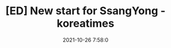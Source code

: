 ---
"title": "[ED] New start for SsangYong - koreatimes"
"date": "2021-10-26 7:58:0"
"feed_name": "GOOGLENEWSINDUSTRIAL"
"feed_website": "https://news.google.com/search?q=industrial%2Bincident&hl=en-US&gl=US&ceid=US:en"
"feed_rss": "https://news.google.com/rss/search?q=industrial%2Bincident&hl=en-US&gl=US&ceid=US:en"
"link": "https://m.koreatimes.co.kr/pages/article.asp?newsIdx=317658"
"source": "{'href': 'https://m.koreatimes.co.kr', 'title': 'koreatimes'}"
"file": "_posts/2021-1-1-ccfedf5b313d64b0e8301509610ad12a8e24070b.md"
"accident": "0"
"drilling": "0"
"dead": "0"
"injured": "0"
"arrested": "0"
"place": "unknown place"
"where": "unknown site"
"causes": "unknown"
"place_uri": "unknown place"
---